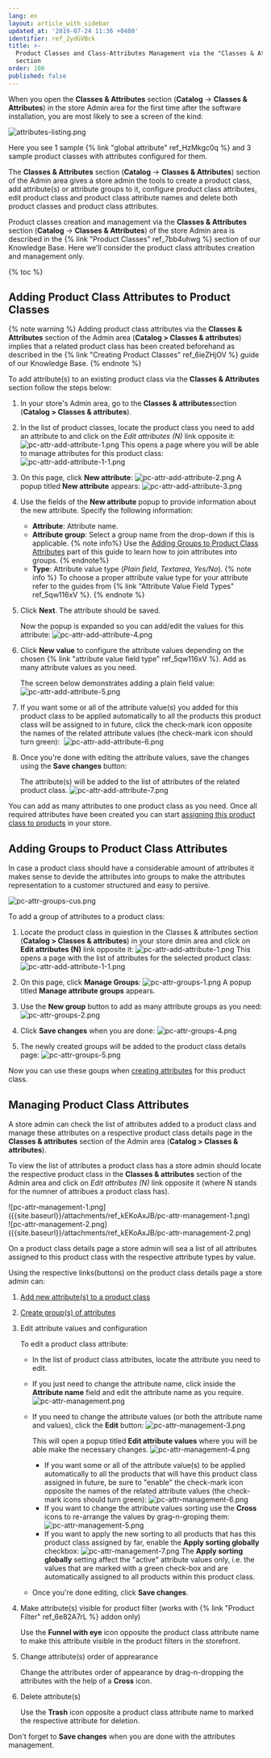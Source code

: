```yaml
---
lang: en
layout: article_with_sidebar
updated_at: '2019-07-24 11:36 +0400'
identifier: ref_2ydGVBck
title: >-
  Product Classes and Class-Attributes Management via the "Classes & Attributes"
  section
order: 100
published: false
---
```

When you open the **Classes & Attributes** section (**Catalog** -> **Classes & Attributes**) in the store Admin area for the first time after the software installation, you are most likely to see a screen of the kind:

![attributes-listing.png]({{site.baseurl}}/attachments/ref_kEKoAxJB/attributes-listing.png)

Here you see 1 sample {% link "global attribute" ref_HzMkgc0q %} and 3 sample product classes with attributes configured for them. 

The **Classes & Attributes** section (**Catalog** -> **Classes & Attributes**) section of the Admin area gives a store admin the tools to create a product class, add attribute(s) or attribute groups to it, configure product class attributes, edit product class and product class attribute names and delete both product classes and product class attributes. 

Product classes creation and management via the **Classes & Attributes** section (**Catalog** -> **Classes & Attributes**) of the store Admin area is described in the {% link "Product Classes" ref_7bb4uhwg %} section of our Knowledge Base. Here we'll consider the product class attributes creation and management only.

{% toc %}

## Adding Product Class Attributes to Product Classes

{% note warning %}
Adding product class attributes via the **Classes & Attributes** section of the Admin area (**Catalog > Classes & attributes**) implies that a related product class has been created beforehand as described in the {% link "Creating Product Classes" ref_6ieZHjOV %} guide of our Knowledge Base.
{% endnote %}

To add attribute(s) to an existing product class via the **Classes & Attributes** section follow the steps below:

1.  In your store's Admin area, go to the **Classes & attributes**section (**Catalog > Classes & attributes**).
2.  In the list of product classes, locate the product class you need to add an attribute to and click on the _Edit attributes (N)_ link opposite it:
    ![pc-attr-add-attribute-1.png]({{site.baseurl}}/attachments/ref_kEKoAxJB/pc-attr-add-attribute-1.png)
    This opens a page where you will be able to manage attributes for this product class:
    ![pc-attr-add-attribute-1-1.png]({{site.baseurl}}/attachments/ref_kEKoAxJB/pc-attr-add-attribute-1-1.png)
3.  On this page, click **New attribute**:
    ![pc-attr-add-attribute-2.png]({{site.baseurl}}/attachments/ref_kEKoAxJB/pc-attr-add-attribute-2.png)
    A popup titled **New attribute** appears:
    ![pc-attr-add-attribute-3.png]({{site.baseurl}}/attachments/ref_kEKoAxJB/pc-attr-add-attribute-3.png)
4.  Use the fields of the **New attribute** popup to provide information about the new attribute. Specify the following information:

    *   **Attribute**: Attribute name.
    *   **Attribute group**: Select a group name from the drop-down if this is applicable.
        {% note info%}
        Use the [Adding Groups to Product Class Attributes](https://kb.x-cart.com/product_classes_and_attributes/attributes/attribute_scope/class_attributes.html#adding-groups-to-product-class-attributes "Product Class Attributes") part of this guide to learn how to join attributes into groups.
        {% endnote%}
    *   **Type**: Attribute value type (_Plain field_, _Textarea_, _Yes/No_).
        {% note info %}
        To choose a proper attribute value type for your attribute refer to the guides from {% link "Attribute Value Field Types" ref_5qw116xV %}.
        {% endnote %}
5.  Click **Next**. The attribute should be saved. 
    
    Now the popup is expanded so you can add/edit the values for this attribute:
    ![pc-attr-add-attribute-4.png]({{site.baseurl}}/attachments/ref_kEKoAxJB/pc-attr-add-attribute-4.png)
6.  Click **New value** to configure the attribute values depending on the chosen {% link "attribute value field type" ref_5qw116xV %}. Add as many attribute values as you need.
    
    The screen below demonstrates adding a plain field value: 
    ![pc-attr-add-attribute-5.png]({{site.baseurl}}/attachments/ref_kEKoAxJB/pc-attr-add-attribute-5.png)
7.  If you want some or all of the attribute value(s) you added for this product class to be applied automatically to all the products this product class will be assigned to in future, click the check-mark icon opposite the names of the related attribute values (the check-mark icon should turn green): 
    ![pc-attr-add-attribute-6.png]({{site.baseurl}}/attachments/ref_kEKoAxJB/pc-attr-add-attribute-6.png)
8.  Once you're done with editing the attribute values, save the changes using the **Save changes** button:
   
    The attribute(s) will be added to the list of attributes of the related product class.
    ![pc-attr-add-attribute-7.png]({{site.baseurl}}/attachments/ref_kEKoAxJB/pc-attr-add-attribute-7.png)

You can add as many attributes to one product class as you need. Once all required attributes have been created you can start [assigning this product class to products](https://kb.x-cart.com/product_classes_and_attributes/attributes/attribute_scope/class_attributes.html#assigning-product-class-level-attributes-to-products "Product Class Attributes") in your store.

## Adding Groups to Product Class Attributes

In case a product class should have a considerable amount of attributes it makes sense to devide the attributes into groups to make the attributes representation to a customer structured and easy to persive.

![pc-attr-groups-cus.png]({{site.baseurl}}/attachments/ref_kEKoAxJB/pc-attr-groups-cus.png)

To add a group of attributes to a product class:

1. Locate the product class in quiestion in the Classes & attributes section (**Catalog > Classes & attributes**) in your store dmin area and click on __Edit attributes (N)__ link opposite it:
   ![pc-attr-add-attribute-1.png]({{site.baseurl}}/attachments/ref_kEKoAxJB/pc-attr-add-attribute-1.png)
   This opens a page with the list of attributes for the selected product class:
   ![pc-attr-add-attribute-1-1.png]({{site.baseurl}}/attachments/ref_kEKoAxJB/pc-attr-add-attribute-1-1.png)
2. On this page, click **Manage Groups**:
   ![pc-attr-groups-1.png]({{site.baseurl}}/attachments/ref_kEKoAxJB/pc-attr-groups-1.png)
   A popup titled **Manage attribute groups** appears.
   
3. Use the **New group** button to add as many attribute groups as you need:
   ![pc-attr-groups-2.png]({{site.baseurl}}/attachments/ref_kEKoAxJB/pc-attr-groups-2.png)
   
4. Click **Save changes** when you are done:
   ![pc-attr-groups-4.png]({{site.baseurl}}/attachments/ref_kEKoAxJB/pc-attr-groups-4.png)
   
5. The newly created groups will be added to the product class details page:
   ![pc-attr-groups-5.png]({{site.baseurl}}/attachments/ref_kEKoAxJB/pc-attr-groups-5.png)

Now you can use these goups when [creating attributes](https://kb.x-cart.com/product_classes_and_attributes/attributes/attribute_scope/class_attributes.html#adding-product-class-attributes-to-product-classes "Product Class Attributes") for this product class.

## Managing Product Class Attributes 

A store admin can check the list of attributes added to a product class and manage these attributes on a respective product class details page in the **Classes & attributes** section of the Admin area (**Catalog > Classes & attributes**).

To view the list of attributes a product class has a store admin should locate the respective product class in the **Classes & attributes** section of the Admin area  and click on _Edit attributes (N)_ link opposite it (where N stands for the numner of attribues a product class has).

<div class="ui stackable two column grid">
  <div class="column" markdown="span">![pc-attr-management-1.png]({{site.baseurl}}/attachments/ref_kEKoAxJB/pc-attr-management-1.png)</div>
  <div class="column" markdown="span">![pc-attr-management-2.png]({{site.baseurl}}/attachments/ref_kEKoAxJB/pc-attr-management-2.png)</div>
</div>

On a product class details page a store admin will sea a list of all attributes assigned to this product class with the respective attribute types by value.

Using the respective links(buttons) on the product class details page a store admin can:

1. [Add new attribute(s) to a product class](https://kb.x-cart.com/product_classes_and_attributes/attributes/attribute_scope/class_attributes.html#adding-product-class-attributes-to-product-classes "Product Class Attributes")
2. [Create group(s) of attributes](https://kb.x-cart.com/product_classes_and_attributes/attributes/attribute_scope/class_attributes.html#adding-groups-to-product-class-attributes "Product Class Attributes")
3. Edit attribute values and configuration
   
   To edit a product class attribute:
   *  In the list of product class attributes, locate the attribute you need to edit. 
   *  If you just need to change the attribute name, click inside the **Attribute name** field and edit the attribute name as you require. 
      ![pc-attr-management.png]({{site.baseurl}}/attachments/ref_kEKoAxJB/pc-attr-management.png)
   *  If you need to change the attribute values (or both the attribute name and values), click the **Edit** button:
      ![pc-attr-management-3.png]({{site.baseurl}}/attachments/ref_kEKoAxJB/pc-attr-management-3.png)
      
      This will open a popup titled **Edit attribute values** where you will be able make the necessary changes.
      ![pc-attr-management-4.png]({{site.baseurl}}/attachments/ref_kEKoAxJB/pc-attr-management-4.png)
      *  If you want some or all of the attribute value(s) to be applied automatically to all the products that will have this product class assigned in future, be sure to "enable" the check-mark icon opposite the names of the related attribute values (the check-mark icons should turn green):
         ![pc-attr-management-6.png]({{site.baseurl}}/attachments/ref_kEKoAxJB/pc-attr-management-6.png)
      *  If you want to change the attribute values sorting use the **Cross** icons to re-arrange the values by grag-n-groping them:
         ![pc-attr-management-5.png]({{site.baseurl}}/attachments/ref_kEKoAxJB/pc-attr-management-5.png)
      * If you want to apply the new sorting to all products that has this product class assigned by far, enable the **Apply sorting globally** checkbox:
        ![pc-attr-management-7.png]({{site.baseurl}}/attachments/ref_kEKoAxJB/pc-attr-management-7.png)
        The **Apply sorting globally** setting affect the "active" attribute values only, i.e. the values that are marked with a green check-box and are automatically assigned to all products within this product class.

   *  Once you're done editing, click **Save changes**.

4. Make attribute(s) visible for product filter (works with {% link "Product Filter" ref_6e82A7rL %} addon only)
   
   Use the **Funnel with eye** icon opposite the product class attribute name to make this attribute visible in the product filters in the storefront.
   
5. Change attribute(s) order of apprearance
   
   Change the attributes order of appearance by drag-n-dropping the attributes with the help of a **Cross** icon.
   
6. Delete attribute(s)

   Use the **Trash** icon opposite a product class attribute name to marked the respective attribute for deletion.

Don't forget to **Save changes** when you are done with the attributes management.

